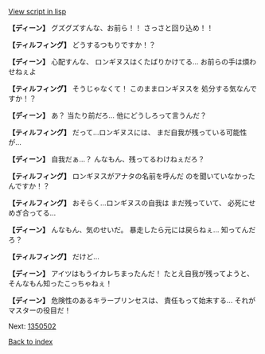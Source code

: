 [View script in lisp](../scripts/1350302.txt)

**【ディーン】**
グズグズすんな、お前ら！！
さっさと回り込め！！

**【ティルフィング】**
どうするつもりですか！？

**【ディーン】**
心配すんな、
ロンギヌスはくたばりかけてる…
お前らの手は煩わせねぇよ

**【ティルフィング】**
そうじゃなくて！
このままロンギヌスを
処分する気なんですか！？

**【ディーン】**
あ？
当たり前だろ…
他にどうしろって言うんだ？

**【ティルフィング】**
だって…ロンギヌスには、
まだ自我が残っている可能性が…

**【ディーン】**
自我だぁ…？
んなもん、残ってるわけねぇだろ？

**【ティルフィング】**
ロンギヌスがアナタの名前を呼んだ
のを聞いていなかったんですか！？

**【ティルフィング】**
おそらく…ロンギヌスの自我は
まだ残っていて、
必死にせめぎ合ってる…

**【ディーン】**
んなもん、気のせいだ。
暴走したら元には戻らねぇ…
知ってんだろ？

**【ティルフィング】**
だけど…

**【ディーン】**
アイツはもうイカレちまったんだ！
たとえ自我が残ってようと、
そんなもん知ったこっちゃねぇ！

**【ディーン】**
危険性のあるキラープリンセスは、
責任もって始末する…
それがマスターの役目だ！

Next: [1350502](1350502.md)

[Back to index](index.md)
